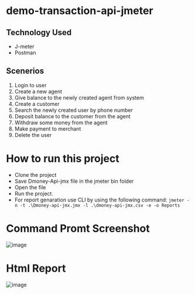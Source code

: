 # demo-transaction-api-jmeter

## Technology Used

* J-meter 
* Postman

## Scenerios

1. Login to user
2. Create a new agent
3. Give balance to the newly created agent from system
4. Create a customer
5. Search the newly created user by phone number
6. Deposit balance to the customer from the agent
7. Withdraw some money from the agent
8. Make payment to merchant
9. Delete the user

# How to run this project

* Clone the project
* Save Dmoney-Api-jmx file in the jmeter bin folder
* Open the file
* Run the project.
* For report genaration use CLI by using the following command: ``` jmeter -n -t .\Dmoney-api-jmx.jmx -l .\dmoney-api-jmx.csv -e -o Reports ```

# Command Promt Screenshot

![image](https://github.com/Rahat65/demo-transaction-api-jmeter/assets/70316722/72117b49-5403-4dcd-bc05-603c3ba1d020)

# Html Report

![image](https://github.com/Rahat65/demo-transaction-api-jmeter/assets/70316722/d4b9205c-bc3f-4af3-b317-363675754364)



